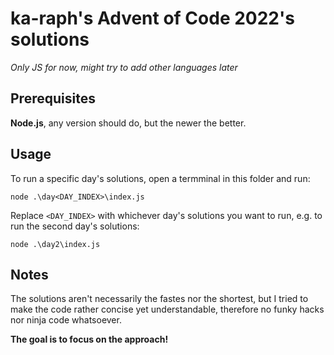 # ka-raph's Advent of Code 2022's solutions

*Only JS for now, might try to add other languages later*

## Prerequisites

**Node.js**, any version should do, but the newer the better.

## Usage

To run a specific day's solutions, open a termminal in this folder and run:

```
node .\day<DAY_INDEX>\index.js
```

Replace `<DAY_INDEX>` with whichever day's solutions you want to run, e.g. to run the second day's solutions:

```
node .\day2\index.js
```


## Notes

The solutions aren't necessarily the fastes nor the shortest, but I tried to make the code rather concise yet understandable, therefore no funky hacks nor ninja code whatsoever.

**The goal is to focus on the approach!**